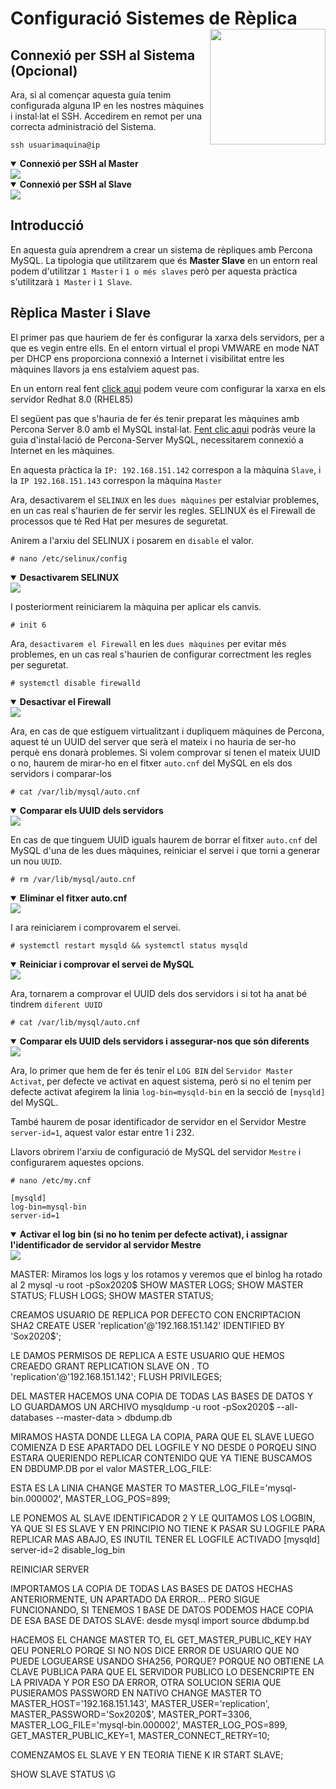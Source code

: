 # Configuració Sistemes de Rèplica<img align="right" width="185" src="../imatges/replica_logo.png"/>
## Connexió per SSH al Sistema (Opcional)
Ara, si al començar aquesta guía tenim configurada alguna IP en les nostres màquines i instal·lat el SSH. Accedirem en remot per una correcta administració del Sistema.
```
ssh usuarimaquina@ip
```
<details open>
<summary><b>Connexió per SSH al Master</b></summary>
<img src="captures/ssh.png">
</details>

<details open>
<summary><b>Connexió per SSH al Slave</b></summary>
<img src="captures/ssh2.png">
</details>


## Introducció
En aquesta guía aprendrem a crear un sistema de rèpliques amb Percona MySQL.
La tipologia que utilitzarem que és **Master Slave** en un entorn real podem d'utilitzar `1 Master` i `1 o més slaves` però per aquesta pràctica s'utilitzarà `1 Master` i `1 Slave`.

## Rèplica Master i Slave
El primer pas que hauriem de fer és configurar la xarxa dels servidors, per a que es vegin entre ells.
En el entorn virtual el propi VMWARE en mode NAT per DHCP ens proporciona connexió a Internet i visibilitat entre les màquines llavors ja ens estalviem aquest pas.

En un entorn real fent [click aqui](https://www.tecmint.com/set-static-ip-address-in-rhel-8/) podem veure com configurar la xarxa en els servidor Redhat 8.0 (RHEL85)
    

El següent pas que s'hauria de fer és tenir preparat les màquines amb Percona Server 8.0 amb el MySQL instal·lat. [Fent clic aqui](https://github.com/GrigorPogosyan/M02-Base-de-Dades/tree/main/Ac1-Instal%C2%B7lacions-SGBD/Percona-Server8.0) podràs veure la guia d'instal·lació de Percona-Server MySQL, necessitarem connexió a Internet en les màquines.

En aquesta pràctica la `IP: 192.168.151.142` correspon a la màquina `Slave`, i la `IP 192.168.151.143` correspon la màquina `Master`

Ara, desactivarem el `SELINUX` en les `dues màquines` per estalviar problemes, en un cas real s'haurien de fer servir les regles. SELINUX és el Firewall de processos que té Red Hat per mesures de seguretat.

Anirem a l'arxiu del SELINUX i posarem en `disable` el valor.
```
# nano /etc/selinux/config
```
<details open>
<summary><b>Desactivarem SELINUX</b></summary>
<img src="captures/disable_selinux.png">
</details>

I posteriorment reiniciarem la màquina per aplicar els canvis.
```
# init 6
```

Ara, `desactivarem el Firewall` en les `dues màquines` per evitar més problemes, en un cas real s'haurien de configurar correctment les regles per seguretat.
```
# systemctl disable firewalld
```
<details open>
<summary><b>Desactivar el Firewall</b></summary>
<img src="captures/disable_firewalld.png">
</details>

Ara, en cas de que estiguem virtualitzant i dupliquem màquines de Percona, aquest té un UUID del server que serà el mateix i no hauria de ser-ho perquè ens donarà problemes. Si volem comprovar si tenen el mateix UUID o no, haurem de mirar-ho en el fitxer `auto.cnf` del MySQL en els dos servidors i comparar-los
```
# cat /var/lib/mysql/auto.cnf
```
<details open>
<summary><b>Comparar els UUID dels servidors</b></summary>
<img src="captures/compare_uuid.png">
</details>

En cas de que tinguem UUID iguals haurem de borrar el fitxer `auto.cnf` del MySQL d'una de les dues màquines, reiniciar el servei i que torni a generar un nou `UUID`.
```
# rm /var/lib/mysql/auto.cnf
```
<details open>
<summary><b>Eliminar el fitxer auto.cnf</b></summary>
<img src="captures/rm_autocnf.png">
</details>

I ara reiniciarem i comprovarem el servei.

```
# systemctl restart mysqld && systemctl status mysqld
```
<details open>
<summary><b>Reiniciar i comprovar el servei de MySQL</b></summary>
<img src="captures/systemctl_restart_status.png">
</details>

Ara, tornarem a comprovar el UUID dels dos servidors i si tot ha anat bé tindrem `diferent UUID`
```
# cat /var/lib/mysql/auto.cnf
```
<details open>
<summary><b>Comparar els UUID dels servidors i assegurar-nos que són diferents</b></summary>
<img src="captures/compare_uuid2.png">
</details>


Ara, lo primer que hem de fer és tenir el `LOG BIN` del `Servidor Master Activat`, per defecte ve activat en aquest sistema, però si no el tenim per defecte activat afegirem la linia `log-bin=mysqld-bin` en la secció de `[mysqld]` del MySQL.

També haurem de posar identificador de servidor en el Servidor Mestre `server-id=1`, aquest valor estar entre 1 i 232.

Llavors obrirem l'arxiu de configuració de MySQL del servidor `Mestre` i configurarem aquestes opcions.

```
# nano /etc/my.cnf
```
```
[mysqld]
log-bin=mysql-bin
server-id=1 
```
<details open>
<summary><b>Activar el log bin (si no ho tenim per defecte activat), i assignar l'identificador de servidor al servidor Mestre</b></summary>
<img src="captures/logbin_serverid.png">
</details>

MASTER:
Miramos los logs y los rotamos y veremos que el binlog ha rotado al 2
mysql -u root -pSox2020$
SHOW MASTER LOGS;
SHOW MASTER STATUS;
FLUSH LOGS;
SHOW MASTER STATUS;

CREAMOS USUARIO DE REPLICA POR DEFECTO CON ENCRIPTACION SHA2
CREATE USER 'replication'@'192.168.151.142' IDENTIFIED BY 'Sox2020$';


LE DAMOS PERMISOS DE REPLICA A ESTE USUARIO QUE HEMOS CREAEDO
GRANT REPLICATION SLAVE ON *.* TO 'replication'@'192.168.151.142';
FLUSH PRIVILEGES;

DEL MASTER HACEMOS UNA COPIA DE TODAS LAS BASES DE DATOS Y LO GUARDAMOS UN ARCHIVO
mysqldump -u root -pSox2020$ --all-databases --master-data > dbdump.db

MIRAMOS HASTA DONDE LLEGA LA COPIA, PARA QUE EL SLAVE LUEGO COMIENZA D ESE APARTADO DEL LOGFILE Y NO DESDE 0 PORQEU SINO ESTARA QUERIENDO REPLICAR CONTENIDO QUE YA TIENE
BUSCAMOS EN DBDUMP.DB por el valor MASTER_LOG_FILE:

ESTA ES LA LINIA
CHANGE MASTER TO MASTER_LOG_FILE='mysql-bin.000002', MASTER_LOG_POS=899;

LE PONEMOS AL SLAVE IDENTIFICADOR 2 Y LE QUITAMOS LOS LOGBIN, YA QUE SI ES SLAVE Y EN PRINCIPIO NO TIENE K PASAR SU LOGFILE PARA REPLICAR MAS ABAJO, ES INUTIL TENER EL LOGFILE ACTIVADO
[mysqld]
server-id=2 
disable_log_bin

REINICIAR SERVER

IMPORTAMOS LA COPIA DE TODAS LAS BASES DE DATOS HECHAS ANTERIORMENTE, UN APARTADO DA ERROR... PERO SIGUE FUNCIONANDO, SI TENEMOS 1 BASE DE DATOS PODEMOS HACE COPIA DE ESA BASE DE DATOS
SLAVE: 
desde mysql import source dbdump.bd


HACEMOS EL CHANGE MASTER TO, EL GET_MASTER_PUBLIC_KEY HAY QEU PONERLO PORQE SI NO NOS DICE ERROR DE USUARIO QUE NO PUEDE LOGUEARSE USANDO SHA256, PORQUE? PORQUE NO OBTIENE LA CLAVE PUBLICA PARA QUE EL SERVIDOR PUBLICO LO DESENCRIPTE EN LA PRIVADA Y POR ESO DA ERROR, OTRA SOLUCION SERIA QUE PUSIERAMOS PASSWORD EN NATIVO
CHANGE MASTER TO
MASTER_HOST='192.168.151.143',
MASTER_USER='replication',
MASTER_PASSWORD='Sox2020$',
MASTER_PORT=3306,
MASTER_LOG_FILE='mysql-bin.000002',
MASTER_LOG_POS=899,
GET_MASTER_PUBLIC_KEY=1,
MASTER_CONNECT_RETRY=10;

COMENZAMOS EL SLAVE  Y EN TEORIA TIENE K IR
START SLAVE;

SHOW SLAVE STATUS \G

